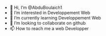 - 👋 Hi, I’m @AbduBoulaich1
- 👀 I’m interested in Developpement Web
- 🌱 I’m currently learning Developpement Web
- 💞️ I’m looking to collaborate on github
- 📫 How to reach me a web Developper

<!---
AbduBoulaich1/AbduBoulaich1 is a ✨ special ✨ repository because its `README.md` (this file) appears on your GitHub profile.
You can click the Preview link to take a look at your changes.
--->
